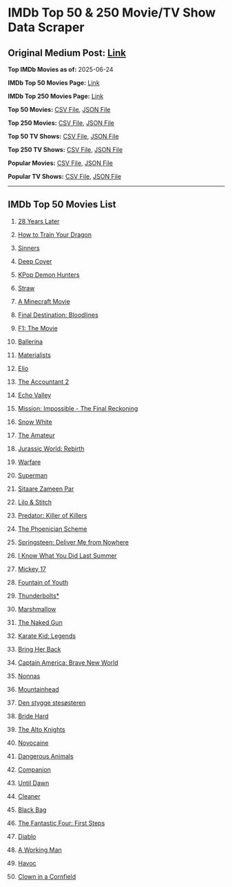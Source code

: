 # IMDb Top 50 & 250 Movie/TV Show Data Scraper

## Original Medium Post: [Link](https://medium.com/@nishantsahoo/which-movie-should-i-watch-5c83a3c0f5b1)

**Top IMDb Movies as of:** 2025-06-24

**IMDb Top 50 Movies Page:** [Link](https://www.imdb.com/search/title/?title_type=feature&release_date=2025-01-01,2025-12-31)

**IMDb Top 250 Movies Page:** [Link](https://www.imdb.com/chart/top/)

**Top 50 Movies:** [CSV File](/data/top50/movies.csv), [JSON File](/data/top50/movies.json)

**Top 250 Movies:** [CSV File](/data/top250/movies.csv), [JSON File](/data/top250/movies.json)

**Top 50 TV Shows:** [CSV File](/data/top50/shows.csv), [JSON File](/data/top50/shows.json)

**Top 250 TV Shows:** [CSV File](/data/top250/shows.csv), [JSON File](/data/top250/shows.json)

**Popular Movies:** [CSV File](/data/popular/movies.csv), [JSON File](/data/popular/movies.json)

**Popular TV Shows:** [CSV File](/data/popular/shows.csv), [JSON File](/data/popular/shows.json)

---

## IMDb Top 50 Movies List

1. [28 Years Later](https://www.imdb.com/title/tt10548174/)

2. [How to Train Your Dragon](https://www.imdb.com/title/tt26743210/)

3. [Sinners](https://www.imdb.com/title/tt31193180/)

4. [Deep Cover](https://www.imdb.com/title/tt31121295/)

5. [KPop Demon Hunters](https://www.imdb.com/title/tt14205554/)

6. [Straw](https://www.imdb.com/title/tt32550101/)

7. [A Minecraft Movie](https://www.imdb.com/title/tt3566834/)

8. [Final Destination: Bloodlines](https://www.imdb.com/title/tt9619824/)

9. [F1: The Movie](https://www.imdb.com/title/tt16311594/)

10. [Ballerina](https://www.imdb.com/title/tt7181546/)

11. [Materialists](https://www.imdb.com/title/tt30253473/)

12. [Elio](https://www.imdb.com/title/tt4900148/)

13. [The Accountant 2](https://www.imdb.com/title/tt7068946/)

14. [Echo Valley](https://www.imdb.com/title/tt27052633/)

15. [Mission: Impossible - The Final Reckoning](https://www.imdb.com/title/tt9603208/)

16. [Snow White](https://www.imdb.com/title/tt6208148/)

17. [The Amateur](https://www.imdb.com/title/tt0899043/)

18. [Jurassic World: Rebirth](https://www.imdb.com/title/tt31036941/)

19. [Warfare](https://www.imdb.com/title/tt31434639/)

20. [Superman](https://www.imdb.com/title/tt5950044/)

21. [Sitaare Zameen Par](https://www.imdb.com/title/tt29471573/)

22. [Lilo & Stitch](https://www.imdb.com/title/tt11655566/)

23. [Predator: Killer of Killers](https://www.imdb.com/title/tt36463894/)

24. [The Phoenician Scheme](https://www.imdb.com/title/tt30840798/)

25. [Springsteen: Deliver Me from Nowhere](https://www.imdb.com/title/tt31923069/)

26. [I Know What You Did Last Summer](https://www.imdb.com/title/tt4045450/)

27. [Mickey 17](https://www.imdb.com/title/tt12299608/)

28. [Fountain of Youth](https://www.imdb.com/title/tt27075958/)

29. [Thunderbolts\*](https://www.imdb.com/title/tt20969586/)

30. [Marshmallow](https://www.imdb.com/title/tt15220066/)

31. [The Naked Gun](https://www.imdb.com/title/tt3402138/)

32. [Karate Kid: Legends](https://www.imdb.com/title/tt1674782/)

33. [Bring Her Back](https://www.imdb.com/title/tt32246771/)

34. [Captain America: Brave New World](https://www.imdb.com/title/tt14513804/)

35. [Nonnas](https://www.imdb.com/title/tt28309594/)

36. [Mountainhead](https://www.imdb.com/title/tt35396529/)

37. [Den stygge stesøsteren](https://www.imdb.com/title/tt29344903/)

38. [Bride Hard](https://www.imdb.com/title/tt21317634/)

39. [The Alto Knights](https://www.imdb.com/title/tt21815562/)

40. [Novocaine](https://www.imdb.com/title/tt29603959/)

41. [Dangerous Animals](https://www.imdb.com/title/tt32299316/)

42. [Companion](https://www.imdb.com/title/tt26584495/)

43. [Until Dawn](https://www.imdb.com/title/tt30955489/)

44. [Cleaner](https://www.imdb.com/title/tt27812086/)

45. [Black Bag](https://www.imdb.com/title/tt30988739/)

46. [The Fantastic Four: First Steps](https://www.imdb.com/title/tt10676052/)

47. [Diablo](https://www.imdb.com/title/tt27757546/)

48. [A Working Man](https://www.imdb.com/title/tt9150192/)

49. [Havoc](https://www.imdb.com/title/tt14123284/)

50. [Clown in a Cornfield](https://www.imdb.com/title/tt23060698/)
